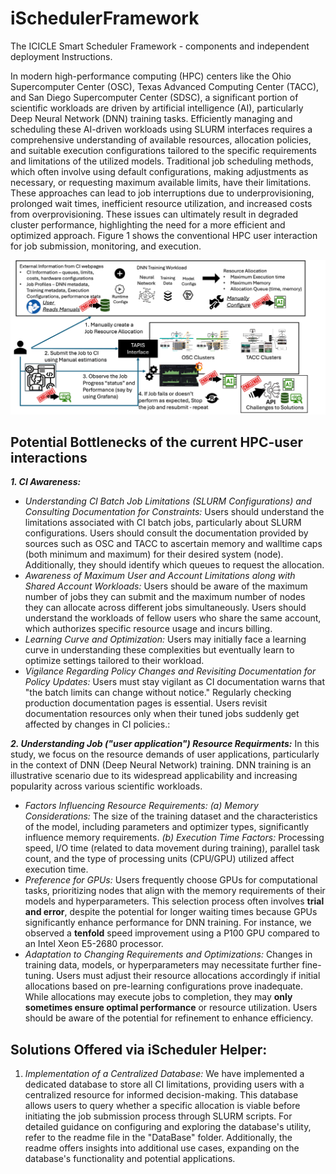 # iSchedulerFramework
The ICICLE Smart Scheduler Framework - components and independent deployment Instructions. 


In modern high-performance computing (HPC) centers like the Ohio Supercomputer Center (OSC), Texas Advanced Computing Center (TACC), and San Diego Supercomputer Center (SDSC), a significant portion of scientific workloads are driven by artificial intelligence (AI), particularly Deep Neural Network (DNN) training tasks. Efficiently managing and scheduling these AI-driven workloads using SLURM interfaces requires a comprehensive understanding of available resources, allocation policies, and suitable execution configurations tailored to the specific requirements and limitations of the utilized models.
Traditional job scheduling methods, which often involve using default configurations, making adjustments as necessary, or requesting maximum available limits, have their limitations. These approaches can lead to job interruptions due to underprovisioning, prolonged wait times, inefficient resource utilization, and increased costs from overprovisioning. These issues can ultimately result in degraded cluster performance, highlighting the need for a more efficient and optimized approach. Figure 1 shows the conventional HPC user interaction for job submission, monitoring, and execution. 

![Convetional User-HPC Interactions](https://github.com/manikyaswathi/iSchedulerFramework/blob/main/Images/ConvLifeCycle.png?raw=true)

## **Potential Bottlenecks of the current HPC-user interactions**
_**1. CI Awareness:**_
- _Understanding CI Batch Job Limitations (SLURM Configurations) and Consulting Documentation for Constraints:_ Users should understand the limitations associated with CI batch jobs, particularly about SLURM configurations. Users should consult the documentation provided by sources such as OSC and TACC to ascertain memory and walltime caps (both minimum and maximum) for their desired system (node). Additionally, they should identify which queues to request the allocation.
- _Awareness of Maximum User and Account Limitations along with Shared Account Workloads:_  Users should be aware of the maximum number of jobs they can submit and the maximum number of nodes they can allocate across different jobs simultaneously. Users should understand the workloads of fellow users who share the same account, which authorizes specific resource usage and incurs billing.
- _Learning Curve and Optimization:_ Users may initially face a learning curve in understanding these complexities but eventually learn to optimize settings tailored to their workload.
- _Vigilance Regarding Policy Changes and Revisiting Documentation for Policy Updates:_ Users must stay vigilant as CI documentation warns that "the batch limits can change without notice." Regularly checking production documentation pages is essential. Users revisit documentation resources only when their tuned jobs suddenly get affected by changes in CI policies.:

_**2. Understanding Job ("user application") Resource Requirments:**_ 
In this study, we focus on the resource demands of user applications, particularly in the context of DNN (Deep Neural Network) training. DNN training is an illustrative scenario due to its widespread applicability and increasing popularity across various scientific workloads.
- _Factors Influencing Resource Requirements:_ _(a) Memory Considerations:_ The size of the training dataset and the characteristics of the model, including parameters and optimizer types, significantly influence memory requirements. _(b) Execution Time Factors:_ Processing speed, I/O time (related to data movement during training), parallel task count, and the type of processing units (CPU/GPU) utilized affect execution time.
- _Preference for GPUs:_ Users frequently choose GPUs for computational tasks, prioritizing nodes that align with the memory requirements of their models and hyperparameters. This selection process often involves **trial and error**, despite the potential for longer waiting times because GPUs significantly enhance performance for DNN training. For instance, we observed a **tenfold** speed improvement using a P100 GPU compared to an Intel Xeon E5-2680 processor.
- _Adaptation to Changing Requirements and Optimizations:_ Changes in training data, models, or hyperparameters may necessitate further fine-tuning. Users must adjust their resource allocations accordingly if initial allocations based on pre-learning configurations prove inadequate. While allocations may execute jobs to completion, they may **only sometimes ensure optimal performance** or resource utilization. Users should be aware of the potential for refinement to enhance efficiency.


## **Solutions Offered via iScheduler Helper:**
1. _Implementation of a Centralized Database:_ We have implemented a dedicated database to store all CI limitations, providing users with a centralized resource for informed decision-making. This database allows users to query whether a specific allocation is viable before initiating the job submission process through SLURM scripts. For detailed guidance on configuring and exploring the database's utility, refer to the readme file in the "DataBase" folder. Additionally, the readme offers insights into additional use cases, expanding on the database's functionality and potential applications.

